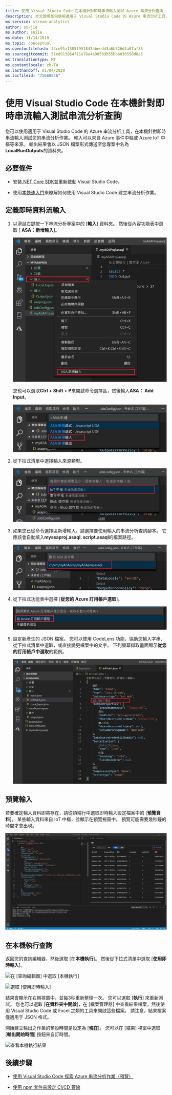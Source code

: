 ```yaml
---
title: 使用 Visual Studio Code 在本機針對即時串流輸入測試 Azure 串流分析查詢
description: 本文說明如何使用適用于 Visual Studio Code 的 Azure 串流分析工具，在本機針對即時串流輸入測試查詢。
ms.service: stream-analytics
author: su-jie
ms.author: sujie
ms.date: 11/14/2019
ms.topic: conceptual
ms.openlocfilehash: 34ce91a1385f951847abeedd3a6b526d3a07af35
ms.sourcegitcommit: 51ed913864f11e78a4a98599b55bbb036550d8a5
ms.translationtype: MT
ms.contentlocale: zh-TW
ms.lasthandoff: 01/04/2020
ms.locfileid: "75660846"
---
```

# <a name="test-stream-analytics-queries-locally-against-live-stream-input-by-using-visual-studio-code"></a>使用 Visual Studio Code 在本機針對即時串流輸入測試串流分析查詢

您可以使用適用于 Visual Studio Code 的 Azure 串流分析工具，在本機針對即時串流輸入測試您的串流分析作業。 輸入可以來自 Azure 事件中樞或 Azure IoT 中樞等來源。 輸出結果會以 JSON 檔案形式傳送至您專案中名為**LocalRunOutputs**的資料夾。

## <a name="prerequisites"></a>必要條件

* 安裝[.NET Core SDK](https://dotnet.microsoft.com/download)並重新啟動 Visual Studio Code。

* 使用[本快速入門](quick-create-vs-code.md)來瞭解如何使用 Visual Studio Code 建立串流分析作業。

## <a name="define-a-live-stream-input"></a>定義即時資料流輸入

1. 以滑鼠右鍵按一下串流分析專案中的 [**輸入**] 資料夾。 然後從內容功能表中選取 [ **ASA：新增輸入**]。

   ![從 [輸入] 資料夾新增輸入](./media/quick-create-vs-code/add-input-from-inputs-folder.png)

   您也可以選取**Ctrl + Shift + P**來開啟命令選擇區，然後輸入**ASA： Add Input**。

   ![在 Visual Studio Code 中新增串流分析輸入](./media/quick-create-vs-code/add-input.png)

2. 從下拉式清單中選擇輸入來源類型。

   ![選取 [IoT 中樞] 做為輸入選項](./media/quick-create-vs-code/iot-hub.png)

3. 如果您已從命令選擇區新增輸入，請選擇要使用輸入的串流分析查詢腳本。 它應該會自動填入**myasaproj.asaql. script.asaql**的檔案路徑。

   ![選取 Visual Studio Code 中的串流分析腳本](./media/quick-create-vs-code/asa-script.png)

4. 從下拉式功能表中選擇 [**從您的 Azure 訂用帳戶選取**]。

    ![從訂用帳戶選取](./media/quick-create-vs-code/add-input-select-subscription.png)

5. 設定新產生的 JSON 檔案。 您可以使用 CodeLens 功能，協助您輸入字串、從下拉式清單中選取，或直接變更檔案中的文字。 下列螢幕擷取畫面顯示**從您的訂用帳戶中選取**的範例。

   ![在 Visual Studio Code 中設定輸入](./media/quick-create-vs-code/configure-input.png)

## <a name="preview-input"></a>預覽輸入

若要確定輸入資料即將存在，請從頂端行中選取即時輸入設定檔案中的 [**預覽資料**]。 某些輸入資料來自 IoT 中樞，並顯示在預覽視窗中。 預覽可能需要幾秒鐘的時間才會出現。

 ![預覽即時輸入](./media/quick-create-vs-code/preview-live-input.png)

## <a name="run-queries-locally"></a>在本機執行查詢

返回您的查詢編輯器，然後選取 [在**本機執行**]。 然後從下拉式清單中選取 [**使用即時輸入**]。

![在 [查詢編輯器] 中選取 [本機執行]](./media/vscode-local-run/run-locally.png)

![選取 [使用即時輸入]](./media/vscode-local-run-live-input/run-locally-use-live-input.png)

結果會顯示在右側視窗中，並每3秒重新整理一次。 您可以選取 [**執行**] 來重新測試。 您也可以選取 [**在資料夾中開啟**]，在 [檔案管理器] 中查看結果檔案，然後使用 Visual Studio Code 或 Excel 之類的工具來開啟這些檔案。 請注意，結果檔案僅適用于 JSON 格式。

開始建立輸出之作業的預設時間是設定為 [**現在**]。 您可以在 [結果] 視窗中選取 [**輸出開始時間**] 按鈕來自訂時間。

![查看本機執行結果](./media/vscode-local-run-live-input/vscode-livetesting.gif)

## <a name="next-steps"></a>後續步驟

* [使用 Visual Studio Code 探索 Azure 串流分析作業（預覽）](visual-studio-code-explore-jobs.md)

* [使用 npm 套件來設定 CI/CD 管線](setup-cicd-vs-code.md)
